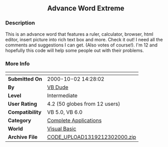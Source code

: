 ﻿<div align="center">

## Advance Word Extreme


</div>

### Description

This is an advance word that features a ruler, calculator, browser, html editor, insert picture into rich text box and more. Check it out! I need all the comments and suggestions I can get. (Also votes of course!). I'm 12 and hopefully this code will help some people out with their problems.
 
### More Info
 


<span>             |<span>
---                |---
**Submitted On**   |2000-10-02 14:28:02
**By**             |[VB Dude](https://github.com/Planet-Source-Code/PSCIndex/blob/master/ByAuthor/vb-dude.md)
**Level**          |Intermediate
**User Rating**    |4.2 (50 globes from 12 users)
**Compatibility**  |VB 5\.0, VB 6\.0
**Category**       |[Complete Applications](https://github.com/Planet-Source-Code/PSCIndex/blob/master/ByCategory/complete-applications__1-27.md)
**World**          |[Visual Basic](https://github.com/Planet-Source-Code/PSCIndex/blob/master/ByWorld/visual-basic.md)
**Archive File**   |[CODE\_UPLOAD1319212302000\.zip](https://github.com/Planet-Source-Code/vb-dude-advance-word-extreme__1-13968/archive/master.zip)








